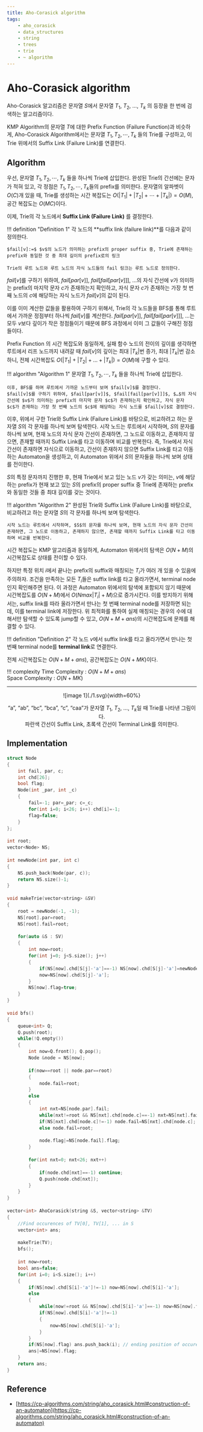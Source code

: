 ```yaml
---
title: Aho-Corasick algorithm
tags:
    - aho_corasick
    - data_structures
    - string
    - trees
    - trie
    - ~ algorithm
---
```


# Aho-Corasick algorithm

Aho-Corasick 알고리즘은 문자열 $S$에서 문자열 $T_1$, $T_2$, $…$, $T_k$ 의 등장을 한 번에 검색하는 알고리즘이다.

KMP Algorithm의 문자열 $T$에 대한 Prefix Function (Failure Function)과 비슷하게, Aho-Corasick Algorithm에서는 문자열 $T_1, T_2, \cdots, T_k$ 들의 Trie를 구성하고, 이 Trie 위에서의 Suffix Link (Failure Link)를 연결한다.

## Algorithm

우선, 문자열 $T_1, T_2, \cdots, T_k$ 들을 하나씩 Trie에 삽입한다.
완성된 Trie의 간선에는 문자가 적혀 있고, 각 정점은 $T_1, T_2, \cdots, T_k$들의 prefix를 의미한다.
문자열의 알파벳이 $O(C)$개 있을 때, Trie를 생성하는 시간 복잡도는 $O(|T_1|+|T_2|+\cdots+|T_k|)=O(M)$, 공간 복잡도는 $O(MC)$이다.

이제, Trie의 각 노드에서 **Suffix Link (Failure Link)** 를 결정한다.

!!! definition "Definition 1"
    각 노드의 **suffix link (failure link)**를 다음과 같이 정의한다.

    $fail[v]:=$ $v$의 노드가 의미하는 prefix의 proper suffix 중, Trie에 존재하는 prefix와 동일한 것 중 최대 길이의 prefix로의 링크 

    Trie의 루트 노드와 루트 노드의 자식 노드들의 fail 링크는 루트 노드로 정의한다.

$fail[v]$를 구하기 위하여, $fail[par[v]]$, $fail[fail[par[v]]]$, $…$의 자식 간선에 $v$가 의미하는 prefix의 마지막 문자 $c$가 존재하는지 확인하고, 자식 문자 $c$가 존재하는 가장 첫 번째 노드의 $c$에 해당하는 자식 노드가 $fail[v]$의 값이 된다.

이를 이미 계산한 값들을 활용하여 구하기 위해서, Trie의 각 노드들을 BFS를 통해 루트에서 가까운 정점부터 하나씩 $fail[v]$를 계산한다. 
$fail[par[v]]$, $fail[fail[par[v]]]$, $…$는 모두 $v$보다 깊이가 작은 정점들이기 때문에 BFS 과정에서 이미 그 값들이 구해진 정점들이다.

Prefix Function 의 시간 복잡도와 동일하게, 실패 함수 노드의 전이의 깊이를 생각하면 루트에서 리프 노드까지 내려갈 때 $fail[v]$의 깊이는 최대 $|T_k|$번 증가, 최대 $|T_k|$번 감소하니, 전체 시간복잡도 $O(|T_1|+|T_2|+...+|T_k|)=O(M)$에 구할 수 있다.

!!! algorithm "Algorithm 1"
    문자열 $T_1, T_2, \cdots, T_k$ 들을 하나씩 Trie에 삽입한다.

    이후, BFS를 하며 루트에서 가까운 노드부터 보며 $fail[v]$를 결정한다.
    $fail[v]$를 구하기 위하여, $fail[par[v]]$, $fail[fail[par[v]]]$, $…$의 자식 간선에 $v$가 의미하는 prefix의 마지막 문자 $c$가 존재하는지 확인하고, 자식 문자 $c$가 존재하는 가장 첫 번째 노드의 $c$에 해당하는 자식 노드를 $fail[v]$로 결정한다.

이후, 위에서 구한 Trie와 Suffix Link (Failure Link)를 바탕으로, 비교하려고 하는 문자열 $S$의 각 문자를 하나씩 보며 탐색한다.
시작 노드는 루트에서 시작하며, $S$의 문자를 하나씩 보며, 현재 노드의 자식 문자 간선이 존재하면, 그 노드로 이동하고, 존재하지 않으면, 존재할 때까지 Suffix Link를 타고 이동하며 비교를 반복한다.
즉, Trie에서 자식 간선이 존재하면 자식으로 이동하고, 간선이 존재하지 않으면 Suffix Link를 타고 이동하는 Automaton을 생성하고, 이 Automaton 위에서 $S$의 문자들을 하나씩 보며 상태를 전이한다.

$S$의 특정 문자까지 진행한 후, 현재 Trie에서 보고 있는 노드 $v$가 갖는 의미는, $v$에 해당하는 prefix가 현재 보고 있는 $S$의 prefix의 proper suffix 중 Trie에 존재하는 prefix와 동일한 것들 중 최대 길이를 갖는 것이다.

!!! algorithm "Algorithm 2"
    완성된 Trie와 Suffix Link (Failure Link)를 바탕으로, 비교하려고 하는 문자열 $S$의 각 문자를 하나씩 보며 탐색한다.

    시작 노드는 루트에서 시작하며, $S$의 문자를 하나씩 보며, 현재 노드의 자식 문자 간선이 존재하면, 그 노드로 이동하고, 존재하지 않으면, 존재할 때까지 Suffix Link를 타고 이동하며 비교를 반복한다.

시간 복잡도는 KMP 알고리즘과 동일하게, Automaton 위에서의 탐색은 $O(N+M)$의 시간복잡도로 상태를 전이할 수 있다.

하지만 특정 위치 $i$에서 끝나는 prefix의 suffix와 매칭되는 $T_i$가 여러 개 있을 수 있음에 주의하자.
조건을 만족하는 모든 $T_i$들은 suffix link를 타고 올라가면서, terminal node 인지 확인해주면 된다.
이 과정은 Automaton 위에서의 탐색에 포함되지 않기 때문에 시간복잡도를 $O(N+M)$에서 $O(Nmax|T_i|+M)$으로 증가시킨다.
이를 방지하기 위해서는, suffix link를 따라 올라가면서 만나는 첫 번째 terminal node를 저장하면 되는데, 이를 terminal link에 저장한다.
위 최적화를 통하여 실제 매칭되는 경우의 수에 대해서만 탐색할 수 있도록 jump할 수 있고, $O(N+M+ans)$의 시간복잡도에 문제를 해결할 수 있다.

!!! definition "Definition 2"
    각 노드 $v$에서 suffix link를 타고 올라가면서 만나는 첫 번째 terminal node를 **terminal link**로 연결한다.

전체 시간복잡도는 $O(N+M+ans)$, 공간복잡도는 $O(N+MK)$이다.

!!! complexity
    Time Complexity : $O(N+M+ans)$  
    Space Complexity : $O(N+MK)$

---


<center>
![image 1](./1.svg){width=60%}

“a”, “ab”, “bc”, “bca”, “c”, “caa”가 문자열 $T_1$, $T_2$, $…$, $T_k$일 때 Trie를 나타낸 그림이다.  
파란색 간선이 Suffix Link, 초록색 간선이 Terminal Link를 의미한다.
</center>

## Implementation

``` cpp linenums="1"
struct Node
{
	int fail, par, c;
	int chd[26];
	bool flag;
	Node(int _par, int _c)
	{
		fail=-1; par=_par; c=_c;
		for(int i=0; i<26; i++) chd[i]=-1;
		flag=false;
	}
};

int root;
vector<Node> NS;

int newNode(int par, int c)
{
	NS.push_back(Node(par, c));
	return NS.size()-1;
}

void makeTrie(vector<string> &SV)
{
	root = newNode(-1, -1);
	NS[root].par=root;
	NS[root].fail=root;

	for(auto &S : SV)
	{
		int now=root;
		for(int j=0; j<S.size(); j++)
		{
			if(NS[now].chd[S[j]-'a']==-1) NS[now].chd[S[j]-'a']=newNode(now, S[j]-'a');
			now=NS[now].chd[S[j]-'a'];
		}
		NS[now].flag=true;
	}
}

void bfs()
{
	queue<int> Q;
	Q.push(root);
	while(!Q.empty())
	{
		int now=Q.front(); Q.pop();
		Node &node = NS[now];

		if(now==root || node.par==root)
		{
			node.fail=root;
		}
		else
		{
			int nxt=NS[node.par].fail;
			while(nxt!=root && NS[nxt].chd[node.c]==-1) nxt=NS[nxt].fail;
			if(NS[nxt].chd[node.c]!=-1) node.fail=NS[nxt].chd[node.c];
			else node.fail=root;

			node.flag|=NS[node.fail].flag;
		}

		for(int nxt=0; nxt<26; nxt++)
		{
			if(node.chd[nxt]==-1) continue;
			Q.push(node.chd[nxt]);
		}
	}
}

vector<int> AhoCorasick(string &S, vector<string> &TV)
{
	//Find occurences of TV[0], TV[1], ... in S
	vector<int> ans;

	makeTrie(TV);
	bfs();

	int now=root;
	bool ans=false;
	for(int i=0; i<S.size(); i++)
	{
		if(NS[now].chd[S[i]-'a']!=-1) now=NS[now].chd[S[i]-'a'];
		else
		{
			while(now!=root && NS[now].chd[S[i]-'a']==-1) now=NS[now].fail;
			if(NS[now].chd[S[i]-'a']!=-1)
			{
				now=NS[now].chd[S[i]-'a'];
			}
		}
		if(NS[now].flag) ans.push_back(i); // ending position of occurences in S
		ans|=NS[now].flag;
	}
	return ans;
}
```

## Reference

- [https://cp-algorithms.com/string/aho_corasick.html#construction-of-an-automaton](https://cp-algorithms.com/string/aho_corasick.html#construction-of-an-automaton)